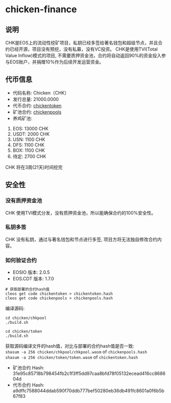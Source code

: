 # chicken-finance

## 说明
CHK是EOS上的流动性挖矿项目，私钥已经多签给著名钱包和超级节点，并且合约已经开源，项目没有预挖，没有私募，没有VC投资。
CHK是使用TVI(Total Value Inflow)模式的项目, 不需要质押资金池，合约将自动返回90%的资金投入参与EOS账户，并捐赠10%作为后续开发运营资金。

## 代币信息

- 代码名称: Chicken（CHK）
- 发行总量: 21000.0000
- 代币合约: [chickentoken](https://bloks.io/account/chickentoken)
- 矿池合约: [chickenpools](https://bloks.io/account/chickenpools)
- 养鸡矿池:
1. EOS: 13000 CHK
2. USDT: 2000 CHK
3. USN: 1100 CHK
4. DFS: 1100 CHK
5. BOX: 1100 CHK
6. 待定: 2700 CHK

CHK 将在3周(21天)时间挖完

## 安全性

### 没有质押资金池
CHK 使用TVI模式分发，没有质押资金池，所以能确保合约的100%安全性。

### 私钥多签
CHK 没有私钥，通过与著名钱包和节点进行多签, 项目方将无法独自修改合约内容。

### 如何验证合约

- EOSIO 版本: 2.0.5
- EOS.CDT 版本: 1.7.0

```
# 获取部署的合约hash值
cleos get code chickentoken > chickentoken.hash
cleos get code chickenpools > chickenpools.hash
```

编译源码:
```
cd chicken/chkpool
./build.sh

cd chicken/token
./build.sh
```

获取源码编译文件的hash值，对比与部署的合约hash值是否一致:  
`shasum -a 256 chicken/chkpool/chkpool.wasm` of `chickenpools.hash`  
`shasum -a 256 chicken/token/token.wasm` of `chickentoken.hash`

- 矿池合约 Hash: 31e95c85718b798454fb2c1f3ff5dd97caa8bfd78f05132ecead416cc868604d
- 代币合约 Hash: a9dffc7588044ddab590f70ddb777bef50280eb36db491fc8601a0f6b5b67f83
